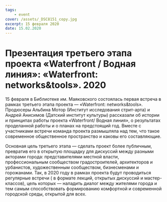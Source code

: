 ```yaml
---
tags:
    - event
cover: /assets/_DSC8151_copy.jpg
excerpt: 15 февраля 2020
date: 15.02.2020
---
```


# Презентация третьего этапа проекта «Waterfront / Водная линия»: «Waterfront: networks&tools». 2020

15 февраля в Библиотеке им. Маяковского состоялась первая встреча в рамках третьего этапа проекта — «Waterfront: networks&tools». Продюсеры Альбина Мотор (Институт исследования стрит-арта) и Андрей Анисимов (Датский институт культуры) рассказали об истории и принципах работы проекта «Waterfront/ Водная линия», о результатах проделанной работы и о планах на предстоящий год. Вместе с участниками встречи команда проекта размышляла над тем, что такое современное общественное пространство и каковы его составляющие. 
 
Основная цель третьего этапа — сделать проект более публичным, превратив его в открытую площадку для дискуссий между разными акторами города: представителями местной власти, профессиональным сообществом градостроителей, архитекторов и урбанистов, художественным сообществом, бизнесменами и горожанами. Так, в 2020 году в рамках проекта будут проводиться регулярные встречи ( в формате лекций, открытых дискуссий и мастер-классов), цель которых — наладить диалог между жителями города и тем самым способствовать формированию комфортной и современной городской среды, открытой для всех.
